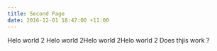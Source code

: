 ```yaml
---
title: Second Page
date: 2016-12-01 18:47:00 +11:00
---
```


Helo world 2 Helo world 2Helo world 2Helo world 2 Does thjis work ?